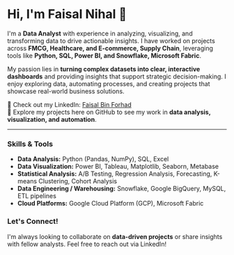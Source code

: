 

# Hi, I'm Faisal Nihal 👋

I'm a **Data Analyst** with experience in analyzing, visualizing, and transforming data to drive actionable insights. I have worked on projects across **FMCG, Healthcare, and E-commerce, Supply Chain**, leveraging tools like **Python, SQL, Power BI, and Snowflake, Microsoft Fabric**.  

My passion lies in **turning complex datasets into clear, interactive dashboards** and providing insights that support strategic decision-making. I enjoy exploring data, automating processes, and creating projects that showcase real-world business solutions.  

💼 Check out my LinkedIn: [Faisal Bin Forhad ](https://linkedin.com/in/faisalbinforhad)  
📂 Explore my projects here on GitHub to see my work in **data analysis, visualization, and automation**.  

---

### Skills & Tools
- **Data Analysis:** Python (Pandas, NumPy), SQL, Excel  
- **Data Visualization:** Power BI, Tableau, Matplotlib, Seaborn, Metabase  
- **Statistical Analysis:** A/B Testing, Regression Analysis, Forecasting, K-means Clustering, Cohort Analysis  
- **Data Engineering / Warehousing:** Snowflake, Google BigQuery, MySQL, ETL pipelines  
- **Cloud Platforms:** Google Cloud Platform (GCP), Microsoft Fabric  

  

### Let's Connect!
I'm always looking to collaborate on **data-driven projects** or share insights with fellow analysts. Feel free to reach out via LinkedIn!

